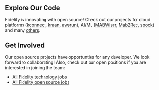 ## Explore Our Code

Fidelity is innovating with open source! Check out our projects for cloud platforms ([kconnect](https://github.com/fidelity/kconnect), [kraan](https://github.com/fidelity/kraan), [awsrun](https://github.com/fidelity/awsrun)), AI/ML ([MABWiser](https://github.com/fidelity/mabwiser), [Mab2Rec](https://github.com/fidelity/mab2rec), [spock](https://github.com/fidelity/spock)) and many [others](https://github.com/orgs/fidelity/repositories?q=&type=source&language=&sort=). 

## Get Involved

Our open source projects have opportunties for any developer. We look forward to collaborating! Also, check out our open positions if you are interested in joining the team:
- [All Fidelity technology jobs](https://jobs.fidelity.com/job-search-results/?parent_category[]=Technology)
- [All Fidelity open source jobs](https://jobs.fidelity.com/job-search-results/?keyword=open%20source&parent_category[]=Technology)
